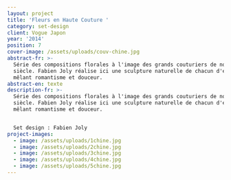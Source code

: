 ```yaml
---
layout: project
title: 'Fleurs en Haute Couture '
category: set-design
client: Vogue Japon
year: '2014'
position: 7
cover-image: /assets/uploads/couv-chine.jpg
abstract-fr: >-
  Série des compositions florales à l'image des grands couturiers de notre
  siècle. Fabien Joly réalise ici une sculpture naturelle de chacun d'eux,
  mêlant romantisme et douceur.
abstract-en: texte
description-fr: >-
  Série des compositions florales à l'image des grands couturiers de notre
  siècle. Fabien Joly réalise ici une sculpture naturelle de chacun d'eux,
  mêlant romantisme et douceur.


  Set design : Fabien Joly
project-images:
  - image: /assets/uploads/1chine.jpg
  - image: /assets/uploads/2chine.jpg
  - image: /assets/uploads/3chine.jpg
  - image: /assets/uploads/4chine.jpg
  - image: /assets/uploads/5chine.jpg
---
```



